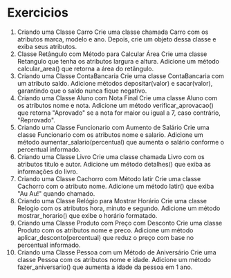 # Exercicios

1. Criando uma Classe Carro
   Crie uma classe chamada Carro com os atributos marca, modelo e ano. Depois, crie um objeto dessa classe e exiba seus atributos.
2. Classe Retângulo com Método para Calcular Área
   Crie uma classe Retangulo que tenha os atributos largura e altura. Adicione um método calcular_area() que retorna a área do retângulo.
3. Criando uma Classe ContaBancaria
   Crie uma classe ContaBancaria com um atributo saldo. Adicione métodos depositar(valor) e sacar(valor), garantindo que o saldo nunca fique negativo.
4. Criando uma Classe Aluno com Nota Final
   Crie uma classe Aluno com os atributos nome e nota. Adicione um método verificar_aprovacao() que retorna "Aprovado" se a nota for maior ou igual a 7, caso contrário, "Reprovado".
5. Criando uma Classe Funcionario com Aumento de Salário
   Crie uma classe Funcionario com os atributos nome e salario. Adicione um método aumentar_salario(percentual) que aumenta o salário conforme o percentual informado.
6. Criando uma Classe Livro
   Crie uma classe chamada Livro com os atributos titulo e autor. Adicione um método detalhes() que exiba as informações do livro.
7. Criando uma Classe Cachorro com Método latir
   Crie uma classe Cachorro com o atributo nome. Adicione um método latir() que exiba "Au Au!" quando chamado.
8. Criando uma Classe Relógio para Mostrar Horário
   Crie uma classe Relogio com os atributos hora, minuto e segundo. Adicione um método mostrar_horario() que exibe o horário formatado.
9. Criando uma Classe Produto com Preço com Desconto
   Crie uma classe Produto com os atributos nome e preco. Adicione um método aplicar_desconto(percentual) que reduz o preço com base no percentual informado.
10. Criando uma Classe Pessoa com um Método de Aniversário
    Crie uma classe Pessoa com os atributos nome e idade. Adicione um método fazer_aniversario() que aumenta a idade da pessoa em 1 ano.
